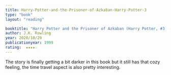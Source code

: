 ```yaml
---
title: Harry-Potter-and-the-Prisoner-of-Azkaban-Harry-Potter-3
type: "book"
layout: "reading"

booktitle: "Harry Potter and the Prisoner of Azkaban (Harry Potter, #3)"
author: J.K. Rowling
year: 2020/10/29
publicationyear: 1999
rating:  ★★★★☆
---
```


The story is finally getting a bit darker in this book but it still has that cozy feeling, the time travel aspect is also pretty interesting.

